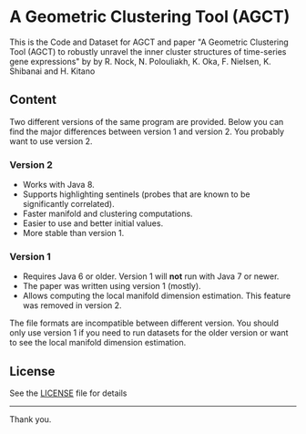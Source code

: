 ﻿# A Geometric Clustering Tool (AGCT)
This is the Code and Dataset for AGCT and paper  "A Geometric Clustering Tool (AGCT) to robustly unravel the inner cluster structures of time-series gene expressions" by by R. Nock, N. Polouliakh, K. Oka, F. Nielsen, K. Shibanai and H. Kitano

## Content
Two different versions of the same program are provided. Below you can find the major differences between version 1 and version 2. You probably want to use version 2.

### Version 2
 - Works with Java 8.
 - Supports highlighting sentinels (probes that are known to be significantly correlated).
 - Faster manifold and clustering computations.
 - Easier to use and better initial values.
 - More stable than version 1.

### Version 1
 - Requires Java 6 or older. Version 1 will **not** run with Java 7 or newer.
 - The paper was written using version 1 (mostly).
 - Allows computing the local manifold dimension estimation. This feature was removed in version 2.

The file formats are incompatible between different version. You should only use version 1 if you need to run datasets for the older version or want to see the local manifold dimension estimation.

## License

See the [LICENSE](./LICENSE) file for details

---

Thank you.